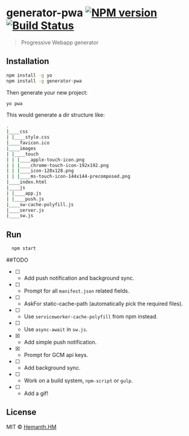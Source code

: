 # generator-pwa [![NPM version][npm-image]][npm-url] [![Build Status][travis-image]][travis-url]
> Progressive Webapp generator

## Installation

```bash
npm install -g yo
npm install -g generator-pwa
```

Then generate your new project:

```bash
yo pwa
```

This would generate a dir structure like:

```sh
.
|____css
| |____style.css
|____favicon.ico
|____images
| |____touch
| | |____apple-touch-icon.png
| | |____chrome-touch-icon-192x192.png
| | |____icon-128x128.png
| | |____ms-touch-icon-144x144-precomposed.png
|____index.html
|____js
| |____app.js
| |____push.js
|____sw-cache-polyfill.js
|____server.js
|____sw.js
```

## Run

```bash
  npm start
```

##TODO

- [ ] - Add push notification and background sync.

- [ ] - Prompt for all `manifest.json` related fields.

- [ ] - AskFor static-cache-path (automatically pick the required files).

- [ ] - Use `serviceworker-cache-polyfill` from npm instead.

- [ ] - Use `async-await` in `sw.js`.

- [x] - Add simple push notification.

- [x] - Prompt for GCM api keys.

- [ ] - Add background sync.

- [ ] - Work on a build system, `npm-script` or `gulp`.

- [ ] - Add a gif!


## License

MIT © [Hemanth.HM](https://h3manth.com)


[npm-image]: https://badge.fury.io/js/generator-pwa.svg
[npm-url]: https://npmjs.org/package/generator-pwa
[travis-image]: https://travis-ci.org/hemanth/generator-pwa.svg?branch=master
[travis-url]: https://travis-ci.org/hemanth/generator-pwa
